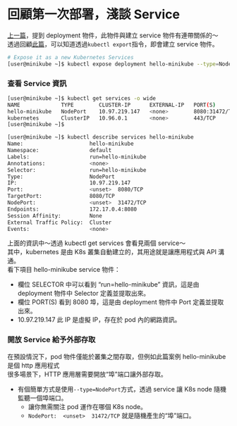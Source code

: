 # 回顧第一次部署，淺談 Service

[上一篇](https://fufu.gitbook.io/kk8s/first-pod-deployment)，提到 deployment 物件，此物件與建立 service 物件有連帶關係的～  
透過回顧[此篇](https://fufu.gitbook.io/kk8s/startup-kubernetes-via-minikube)，可以知道透過`kubectl export`指令，即會建立 service 物件。

```bash
# Expose it as a new Kubernetes Services
[user@minikube ~]$ kubectl expose deployment hello-minikube --type=NodePort service/hello-minikube exposed

```

### 查看 Service 資訊

```bash
[user@minikube ~]$ kubectl get services -o wide
NAME             TYPE        CLUSTER-IP      EXTERNAL-IP   PORT(S)          AGE   SELECTOR
hello-minikube   NodePort    10.97.219.147   <none>        8080:31472/TCP   3d    run=hello-minikube
kubernetes       ClusterIP   10.96.0.1       <none>        443/TCP          5d    <none>
[user@minikube ~]$

[user@minikube ~]$ kubectl describe services hello-minikube
Name:                     hello-minikube
Namespace:                default
Labels:                   run=hello-minikube
Annotations:              <none>
Selector:                 run=hello-minikube
Type:                     NodePort
IP:                       10.97.219.147
Port:                     <unset>  8080/TCP
TargetPort:               8080/TCP
NodePort:                 <unset>  31472/TCP
Endpoints:                172.17.0.4:8080
Session Affinity:         None
External Traffic Policy:  Cluster
Events:                   <none>

```

上面的資訊中～透過 kubectl get services 會看見兩個 service～   
其中，kubernetes 是由 K8s 叢集自動建立的，其用途就是讓應用程式與 API 溝通。  
看下項目 hello-minikube service 物件：

* 欄位 SELECTOR 中可以看到 “run=hello-minikube” 資訊，這是由 deployment 物件中 Selector 定義並提取出來。
* 欄位 PORT\(S\) 看到 8080 埠，這是由 deployment 物件中 Port 定義並提取出來。
* 10.97.219.147 此 IP 是虛擬 IP，存在於 pod 內的網路資訊。

### 開放 Service 給予外部存取

在預設情況下，pod 物件僅能於叢集之間存取，但例如此篇案例 hello-minikube 是個 http 應用程式  
很多場景下，HTTP 應用層需要開放“埠”端口讓外部存取。

* 有個簡單方式是使用`--type=NodePort`方式，透過 service 讓 K8s node 隨機監聽一個埠端口。
  * 讓你無需關注 pod 運作在哪個 K8s node。
  * `NodePort:  <unset>  31472/TCP` 就是隨機產生的“埠”端口。



